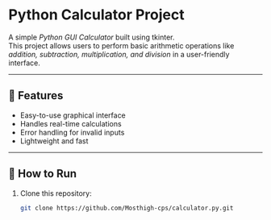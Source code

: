 # Python Calculator Project

A simple *Python GUI Calculator* built using tkinter.  
This project allows users to perform basic arithmetic operations like *addition, subtraction, multiplication, and division* in a user-friendly interface.  

---

## 📌 Features
- Easy-to-use graphical interface  
- Handles real-time calculations  
- Error handling for invalid inputs  
- Lightweight and fast  

---

## 🚀 How to Run
1. Clone this repository:
   ```bash
   git clone https://github.com/Mosthigh-cps/calculator.py.git
